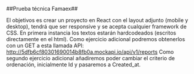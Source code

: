 ##Prueba técnica Famaex##

El objetivos es crear un proyecto en React con el layout adjunto (mobile y desktop), tendrá que ser responsive y se acepta cualquier framework de CSS.
En primera instancia los textos estarán hardcodeados (escritos directamente en el html).
Como ejercicio adicional podremos obtenerlos con un GET a esta llamada API: http://5dfb6cf80301690014b8fb0a.mockapi.io/api/v1/reports
Como segundo ejercicio adicional añadiremos poder cambiar el criterio de ordenación, inicialmente Id y pasaremos a Created_at.
